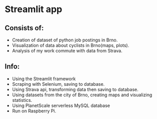 # Streamlit app

## Consists of:

- Creation of dataset of python job postings in Brno.
- Visualization of data about cyclists in Brno(maps, plots).
- Analysis of my work commute with data from Strava.

## Info:

- Using the Streamlit framework
- Scraping with Selenium, saving to database.
- Using Strava api, transforming data then saving to database.
- Using datasets from the city of Brno, creating maps and visualizing statistics.
- Using PlanetScale serverless MySQL database
- Run on Raspberry Pi.
